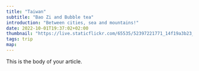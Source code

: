 ```yaml
---
title: "Taiwan"
subtitle: "Bao Zi and Bubble tea"
introduction: "Between cities, sea and mountains!"
date: 2022-10-01T19:37:02+02:00
thumbnail: "https://live.staticflickr.com/65535/52397221771_14f19a3b23_k.jpg"
tags: trip
map:
---
```

This is the body of your article.
